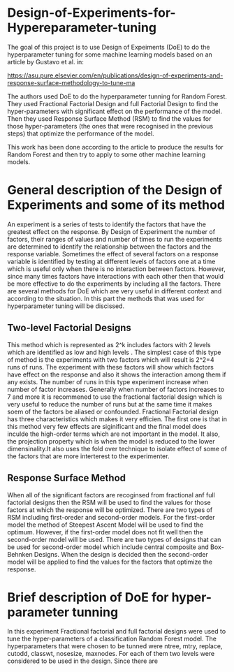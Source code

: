 # Design-of-Experiments-for-Hypereparameter-tuning
The goal of this project is to use Design of Expeiments (DoE) to do the hyperparameter tuning for some machine learning models based on an article by Gustavo et al. in:

https://asu.pure.elsevier.com/en/publications/design-of-experiments-and-response-surface-methodology-to-tune-ma

The authors used DoE to do the hyperparameter tunning for Random Forest. They used Fractional Factorial Design and full Factorial Design to find the hyper-parameters with significant effect on the performance of the model. Then they used Response Surface Method (RSM) to find the values for those hyper-parameters (the ones that were recognised in the previous steps) that optimize the performance of the model. 

This work has been done according to the article to produce the results for Random Forest and then try to apply to some other machine learning models.

# General description of the Design of Experiments and some of its method
An experiment is a series of tests to identify the factors that have the greatest effect on the response. By Design of Experiment the number of factors, their ranges of values and number of times to run the experiments are determined to identify the relationship between the factors and the response variable. Sometimes the effect of several factors on a response variable is identified by testing at different levels of factors one at a time which is useful only when there is no interaction between factors. However, since many times factors have interactions with each other then that would be more effective to do the experiments by including all the factors. There are several methods for DoE which are very useful in different context and according to the situation. In this part the methods that was used for hyperparameter tuning will be discissed.
## Two-level Factorial Designs
This method  which is represented as 2\^k includes factors with 2 levels which are identified as low and high levels . The simplest case of this type of method is the experiments with two factors which will result is 2^2=4 runs of runs. The experiment with these factors will show which factors have effect on the response and also it shows the interaction among them if any exists. The number of runs in this type experiment increase when number of factor increases. Generally when number of factors increases to 7 and more it is recommened to use the fractional factorial design which is very useful to reduce the number of runs but at the same time it makes soem of the factors be aliased or confounded. Fractional Factorial design has three characteristics which makes it very efficien. The first one is that in this method very few effects are siginificant and the final model does inculde the high-order terms which are not important in the model. It also, the projection property which is when the model is reduced to the lower dimensinality.It also uses the fold over technique to isolate effect of some of the factors that are more interterest to the experimenter.
## Response Surface Method
When all of the significant factors are recoginsed from fractional anf full factorial designs then the RSM will be used to find the values for those factors at which the response will be optimized. There are two types of RSM including first-oreder and second-order models. For the first-order model the method of Steepest Ascent Model will be used to find the optimum. However, if the first-order model does not fit well then the second-order model will be used. There are two types of designs that can be used for second-order model which include central composite and Box-Behnken Designs. When the design is decided then the second-order model will be applied to find the values for the factors that optimize the response.
# Brief description of DoE for hyper-parameter tunning
In this experiment Fractional factorial and full factorial designs were used to tune the hyper-parameters of a classification Random Forest model. The hyperparameters that were chosen to be tunned were ntree, mtry, replace, cutodd, classwt, nosesize, maxnodes. For each of them two levels were considered to be used in the design. Since there are 



